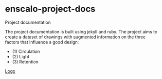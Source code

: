 # enscalo-project-docs
Project documentation

The project documentation is built using jekyll and ruby. The project aims to create a dataset of drawings with augmented information on the three factors that influence a good design: 

- (1) Circulation
- (2) Light
- (3) Retention

[Logo](assets/img/logo-01-enscalo-v2.png)